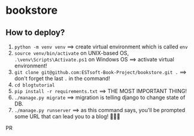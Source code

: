 # bookstore

## How to deploy?

1. `python -m venv venv` ==> create virtual environment which is called `env`
2. `source venv/bin/activate` on UNIX-based OS, `.\venv\Scripts\Activate.ps1` on Windows OS ==> activate virtual environment!
3. `git clone git@github.com:ESTsoft-Book-Project/bookstore.git .` ==> don't forget the last `.` in the command!
4. `cd blogtutorial`
5. `pip install -r requirements.txt` ==> THE MOST IMPORTANT THING!
6. `./manage.py migrate` ==> migration is telling django to change state of DB.
7. `./manage.py runserver` ==> as this command says, you'll be prompted some URL that can lead you to a blog! 🎈🎈🎉

PR
